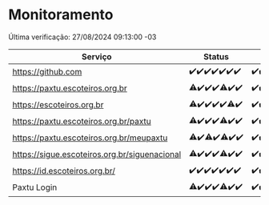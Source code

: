 # Monitoramento

Última verificação: 27/08/2024 09:13:00 -03

|Serviço|Status|Últimas 24h|
|---|---|---|
|https://github.com|<span title="2024-08-20: OK=24">✔️</span><span title="2024-08-21: OK=24">✔️</span><span title="2024-08-22: OK=23">✔️</span><span title="2024-08-23: OK=24">✔️</span><span title="2024-08-24: OK=24">✔️</span><span title="2024-08-25: OK=23">✔️</span><span title="2024-08-26: OK=11">✔️</span>|<span title="26/08/2024 09:13:00 -03 : 200">✔️</span><span title="26/08/2024 10:14:00 -03 : 200">✔️</span><span title="26/08/2024 11:07:00 -03 : 200">✔️</span><span title="26/08/2024 12:07:00 -03 : 200">✔️</span><span title="26/08/2024 13:09:00 -03 : 200">✔️</span><span title="26/08/2024 14:07:00 -03 : 200">✔️</span><span title="26/08/2024 15:09:00 -03 : 200">✔️</span><span title="26/08/2024 16:06:00 -03 : 200">✔️</span><span title="26/08/2024 17:09:00 -03 : 200">✔️</span><span title="26/08/2024 18:06:00 -03 : 200">✔️</span><span title="26/08/2024 19:07:00 -03 : 200">✔️</span><span title="26/08/2024 20:08:00 -03 : 200">✔️</span><span title="26/08/2024 21:36:00 -03 : 200">✔️</span><span title="26/08/2024 23:01:00 -03 : 200">✔️</span><span title="27/08/2024 00:08:00 -03 : 200">✔️</span><span title="27/08/2024 01:11:00 -03 : 200">✔️</span><span title="27/08/2024 02:07:00 -03 : 200">✔️</span><span title="27/08/2024 03:11:00 -03 : 200">✔️</span><span title="27/08/2024 04:07:00 -03 : 200">✔️</span><span title="27/08/2024 05:10:00 -03 : 200">✔️</span><span title="27/08/2024 06:08:00 -03 : 200">✔️</span><span title="27/08/2024 07:07:00 -03 : 200">✔️</span><span title="27/08/2024 08:06:00 -03 : 200">✔️</span><span title="27/08/2024 09:13:00 -03 : 200">✔️</span>|
|https://paxtu.escoteiros.org.br|<span title="2024-08-20: OK=23, Falhas=1">⚠️</span><span title="2024-08-21: OK=24">✔️</span><span title="2024-08-22: OK=23">✔️</span><span title="2024-08-23: OK=24">✔️</span><span title="2024-08-24: OK=23, Falhas=1">⚠️</span><span title="2024-08-25: OK=23">✔️</span><span title="2024-08-26: OK=11">✔️</span>|<span title="26/08/2024 09:13:00 -03 : 200">✔️</span><span title="26/08/2024 10:14:00 -03 : 200">✔️</span><span title="26/08/2024 11:07:00 -03 : 0">❌</span><span title="26/08/2024 12:07:00 -03 : 0">❌</span><span title="26/08/2024 13:09:00 -03 : 200">✔️</span><span title="26/08/2024 14:07:00 -03 : 200">✔️</span><span title="26/08/2024 15:09:00 -03 : 200">✔️</span><span title="26/08/2024 16:06:00 -03 : 200">✔️</span><span title="26/08/2024 17:09:00 -03 : 200">✔️</span><span title="26/08/2024 18:06:00 -03 : 200">✔️</span><span title="26/08/2024 19:07:00 -03 : 200">✔️</span><span title="26/08/2024 20:08:00 -03 : 200">✔️</span><span title="26/08/2024 21:36:00 -03 : 200">✔️</span><span title="26/08/2024 23:01:00 -03 : 200">✔️</span><span title="27/08/2024 00:08:00 -03 : 200">✔️</span><span title="27/08/2024 01:11:00 -03 : 200">✔️</span><span title="27/08/2024 02:07:00 -03 : 200">✔️</span><span title="27/08/2024 03:11:00 -03 : 200">✔️</span><span title="27/08/2024 04:07:00 -03 : 200">✔️</span><span title="27/08/2024 05:10:00 -03 : 200">✔️</span><span title="27/08/2024 06:08:00 -03 : 200">✔️</span><span title="27/08/2024 07:07:00 -03 : 200">✔️</span><span title="27/08/2024 08:06:00 -03 : 200">✔️</span><span title="27/08/2024 09:13:00 -03 : 200">✔️</span>|
|https://escoteiros.org.br|<span title="2024-08-20: OK=23, Falhas=1">⚠️</span><span title="2024-08-21: OK=24">✔️</span><span title="2024-08-22: OK=23">✔️</span><span title="2024-08-23: OK=24">✔️</span><span title="2024-08-24: OK=24">✔️</span><span title="2024-08-25: OK=22, Falhas=1">⚠️</span><span title="2024-08-26: OK=11">✔️</span>|<span title="26/08/2024 09:13:00 -03 : 200">✔️</span><span title="26/08/2024 10:14:00 -03 : 200">✔️</span><span title="26/08/2024 11:08:00 -03 : 200">✔️</span><span title="26/08/2024 12:07:00 -03 : 200">✔️</span><span title="26/08/2024 13:09:00 -03 : 200">✔️</span><span title="26/08/2024 14:07:00 -03 : 200">✔️</span><span title="26/08/2024 15:09:00 -03 : 200">✔️</span><span title="26/08/2024 16:06:00 -03 : 200">✔️</span><span title="26/08/2024 17:09:00 -03 : 200">✔️</span><span title="26/08/2024 18:06:00 -03 : 200">✔️</span><span title="26/08/2024 19:07:00 -03 : 200">✔️</span><span title="26/08/2024 20:08:00 -03 : 200">✔️</span><span title="26/08/2024 21:36:00 -03 : 200">✔️</span><span title="26/08/2024 23:01:00 -03 : 200">✔️</span><span title="27/08/2024 00:08:00 -03 : 200">✔️</span><span title="27/08/2024 01:11:00 -03 : 200">✔️</span><span title="27/08/2024 02:07:00 -03 : 200">✔️</span><span title="27/08/2024 03:11:00 -03 : 200">✔️</span><span title="27/08/2024 04:07:00 -03 : 200">✔️</span><span title="27/08/2024 05:10:00 -03 : 200">✔️</span><span title="27/08/2024 06:08:00 -03 : 200">✔️</span><span title="27/08/2024 07:07:00 -03 : 200">✔️</span><span title="27/08/2024 08:06:00 -03 : 200">✔️</span><span title="27/08/2024 09:13:00 -03 : 200">✔️</span>|
|https://paxtu.escoteiros.org.br/paxtu|<span title="2024-08-20: OK=23, Falhas=1">⚠️</span><span title="2024-08-21: OK=24">✔️</span><span title="2024-08-22: OK=23">✔️</span><span title="2024-08-23: OK=24">✔️</span><span title="2024-08-24: OK=23, Falhas=1">⚠️</span><span title="2024-08-25: OK=23">✔️</span><span title="2024-08-26: OK=11">✔️</span>|<span title="26/08/2024 09:13:00 -03 : 200">✔️</span><span title="26/08/2024 10:14:00 -03 : 200">✔️</span><span title="26/08/2024 11:08:00 -03 : 200">✔️</span><span title="26/08/2024 12:07:00 -03 : 200">✔️</span><span title="26/08/2024 13:09:00 -03 : 200">✔️</span><span title="26/08/2024 14:07:00 -03 : 200">✔️</span><span title="26/08/2024 15:09:00 -03 : 200">✔️</span><span title="26/08/2024 16:06:00 -03 : 200">✔️</span><span title="26/08/2024 17:09:00 -03 : 200">✔️</span><span title="26/08/2024 18:06:00 -03 : 200">✔️</span><span title="26/08/2024 19:07:00 -03 : 200">✔️</span><span title="26/08/2024 20:08:00 -03 : 200">✔️</span><span title="26/08/2024 21:36:00 -03 : 200">✔️</span><span title="26/08/2024 23:01:00 -03 : 200">✔️</span><span title="27/08/2024 00:08:00 -03 : 200">✔️</span><span title="27/08/2024 01:11:00 -03 : 200">✔️</span><span title="27/08/2024 02:07:00 -03 : 200">✔️</span><span title="27/08/2024 03:11:00 -03 : 200">✔️</span><span title="27/08/2024 04:07:00 -03 : 200">✔️</span><span title="27/08/2024 05:10:00 -03 : 200">✔️</span><span title="27/08/2024 06:08:00 -03 : 200">✔️</span><span title="27/08/2024 07:07:00 -03 : 200">✔️</span><span title="27/08/2024 08:06:00 -03 : 200">✔️</span><span title="27/08/2024 09:13:00 -03 : 200">✔️</span>|
|https://paxtu.escoteiros.org.br/meupaxtu|<span title="2024-08-20: OK=23, Falhas=1">⚠️</span><span title="2024-08-21: OK=24">✔️</span><span title="2024-08-22: OK=22, Falhas=1">⚠️</span><span title="2024-08-23: OK=24">✔️</span><span title="2024-08-24: OK=23, Falhas=1">⚠️</span><span title="2024-08-25: OK=23">✔️</span><span title="2024-08-26: OK=11">✔️</span>|<span title="26/08/2024 09:13:00 -03 : 200">✔️</span><span title="26/08/2024 10:14:00 -03 : 200">✔️</span><span title="26/08/2024 11:08:00 -03 : 200">✔️</span><span title="26/08/2024 12:07:00 -03 : 200">✔️</span><span title="26/08/2024 13:09:00 -03 : 200">✔️</span><span title="26/08/2024 14:07:00 -03 : 200">✔️</span><span title="26/08/2024 15:09:00 -03 : 200">✔️</span><span title="26/08/2024 16:06:00 -03 : 200">✔️</span><span title="26/08/2024 17:09:00 -03 : 200">✔️</span><span title="26/08/2024 18:06:00 -03 : 200">✔️</span><span title="26/08/2024 19:07:00 -03 : 200">✔️</span><span title="26/08/2024 20:08:00 -03 : 200">✔️</span><span title="26/08/2024 21:36:00 -03 : 200">✔️</span><span title="26/08/2024 23:01:00 -03 : 200">✔️</span><span title="27/08/2024 00:08:00 -03 : 200">✔️</span><span title="27/08/2024 01:11:00 -03 : 200">✔️</span><span title="27/08/2024 02:07:00 -03 : 200">✔️</span><span title="27/08/2024 03:11:00 -03 : 200">✔️</span><span title="27/08/2024 04:07:00 -03 : 200">✔️</span><span title="27/08/2024 05:10:00 -03 : 200">✔️</span><span title="27/08/2024 06:08:00 -03 : 200">✔️</span><span title="27/08/2024 07:07:00 -03 : 200">✔️</span><span title="27/08/2024 08:06:00 -03 : 200">✔️</span><span title="27/08/2024 09:13:00 -03 : 200">✔️</span>|
|https://sigue.escoteiros.org.br/siguenacional|<span title="2024-08-20: OK=23, Falhas=1">⚠️</span><span title="2024-08-21: OK=24">✔️</span><span title="2024-08-22: OK=23">✔️</span><span title="2024-08-23: OK=24">✔️</span><span title="2024-08-24: OK=23, Falhas=1">⚠️</span><span title="2024-08-25: OK=23">✔️</span><span title="2024-08-26: OK=11">✔️</span>|<span title="26/08/2024 09:13:00 -03 : 200">✔️</span><span title="26/08/2024 10:14:00 -03 : 200">✔️</span><span title="26/08/2024 11:08:00 -03 : 0">❌</span><span title="26/08/2024 12:07:00 -03 : 0">❌</span><span title="26/08/2024 13:09:00 -03 : 200">✔️</span><span title="26/08/2024 14:07:00 -03 : 200">✔️</span><span title="26/08/2024 15:09:00 -03 : 200">✔️</span><span title="26/08/2024 16:06:00 -03 : 200">✔️</span><span title="26/08/2024 17:09:00 -03 : 200">✔️</span><span title="26/08/2024 18:06:00 -03 : 200">✔️</span><span title="26/08/2024 19:07:00 -03 : 200">✔️</span><span title="26/08/2024 20:08:00 -03 : 200">✔️</span><span title="26/08/2024 21:36:00 -03 : 200">✔️</span><span title="26/08/2024 23:01:00 -03 : 200">✔️</span><span title="27/08/2024 00:08:00 -03 : 200">✔️</span><span title="27/08/2024 01:11:00 -03 : 200">✔️</span><span title="27/08/2024 02:07:00 -03 : 200">✔️</span><span title="27/08/2024 03:11:00 -03 : 200">✔️</span><span title="27/08/2024 04:07:00 -03 : 200">✔️</span><span title="27/08/2024 05:10:00 -03 : 200">✔️</span><span title="27/08/2024 06:08:00 -03 : 200">✔️</span><span title="27/08/2024 07:07:00 -03 : 200">✔️</span><span title="27/08/2024 08:06:00 -03 : 200">✔️</span><span title="27/08/2024 09:13:00 -03 : 200">✔️</span>|
|https://id.escoteiros.org.br/|<span title="2024-08-20: OK=24">✔️</span><span title="2024-08-21: OK=24">✔️</span><span title="2024-08-22: OK=23">✔️</span><span title="2024-08-23: OK=24">✔️</span><span title="2024-08-24: OK=24">✔️</span><span title="2024-08-25: OK=23">✔️</span><span title="2024-08-26: OK=11">✔️</span>|<span title="26/08/2024 09:13:00 -03 : 200">✔️</span><span title="26/08/2024 10:14:00 -03 : 200">✔️</span><span title="26/08/2024 11:08:00 -03 : 200">✔️</span><span title="26/08/2024 12:07:00 -03 : 200">✔️</span><span title="26/08/2024 13:09:00 -03 : 200">✔️</span><span title="26/08/2024 14:07:00 -03 : 200">✔️</span><span title="26/08/2024 15:09:00 -03 : 200">✔️</span><span title="26/08/2024 16:06:00 -03 : 200">✔️</span><span title="26/08/2024 17:09:00 -03 : 200">✔️</span><span title="26/08/2024 18:06:00 -03 : 200">✔️</span><span title="26/08/2024 19:07:00 -03 : 200">✔️</span><span title="26/08/2024 20:08:00 -03 : 200">✔️</span><span title="26/08/2024 21:36:00 -03 : 200">✔️</span><span title="26/08/2024 23:01:00 -03 : 200">✔️</span><span title="27/08/2024 00:08:00 -03 : 200">✔️</span><span title="27/08/2024 01:11:00 -03 : 200">✔️</span><span title="27/08/2024 02:07:00 -03 : 200">✔️</span><span title="27/08/2024 03:11:00 -03 : 200">✔️</span><span title="27/08/2024 04:07:00 -03 : 200">✔️</span><span title="27/08/2024 05:10:00 -03 : 200">✔️</span><span title="27/08/2024 06:08:00 -03 : 200">✔️</span><span title="27/08/2024 07:07:00 -03 : 200">✔️</span><span title="27/08/2024 08:06:00 -03 : 200">✔️</span><span title="27/08/2024 09:13:00 -03 : 200">✔️</span>|
|Paxtu Login|<span title="2024-08-20: OK=23, Falhas=1">⚠️</span><span title="2024-08-21: OK=24">✔️</span><span title="2024-08-22: OK=23">✔️</span><span title="2024-08-23: OK=24">✔️</span><span title="2024-08-24: OK=23, Falhas=1">⚠️</span><span title="2024-08-25: OK=23">✔️</span><span title="2024-08-26: OK=11">✔️</span>|<span title="26/08/2024 09:13:00 -03 : 200">✔️</span><span title="26/08/2024 10:14:00 -03 : 200">✔️</span><span title="26/08/2024 11:08:00 -03 : 200">✔️</span><span title="26/08/2024 12:07:00 -03 : 200">✔️</span><span title="26/08/2024 13:09:00 -03 : 200">✔️</span><span title="26/08/2024 14:07:00 -03 : 200">✔️</span><span title="26/08/2024 15:09:00 -03 : 200">✔️</span><span title="26/08/2024 16:06:00 -03 : 200">✔️</span><span title="26/08/2024 17:09:00 -03 : 200">✔️</span><span title="26/08/2024 18:06:00 -03 : 200">✔️</span><span title="26/08/2024 19:07:00 -03 : 200">✔️</span><span title="26/08/2024 20:08:00 -03 : 200">✔️</span><span title="26/08/2024 21:36:00 -03 : 200">✔️</span><span title="26/08/2024 23:01:00 -03 : 200">✔️</span><span title="27/08/2024 00:08:00 -03 : 200">✔️</span><span title="27/08/2024 01:11:00 -03 : 200">✔️</span><span title="27/08/2024 02:07:00 -03 : 200">✔️</span><span title="27/08/2024 03:11:00 -03 : 200">✔️</span><span title="27/08/2024 04:07:00 -03 : 200">✔️</span><span title="27/08/2024 05:10:00 -03 : 200">✔️</span><span title="27/08/2024 06:08:00 -03 : 200">✔️</span><span title="27/08/2024 07:07:00 -03 : 200">✔️</span><span title="27/08/2024 08:06:00 -03 : 200">✔️</span><span title="27/08/2024 09:13:00 -03 : 200">✔️</span>|
